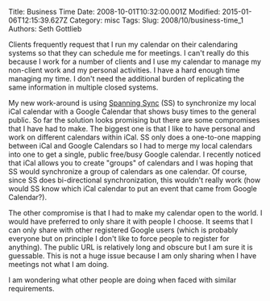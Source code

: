 Title: Business Time
Date: 2008-10-01T10:32:00.001Z
Modified: 2015-01-06T12:15:39.627Z
Category: misc
Tags: 
Slug: 2008/10/business-time_1
Authors: Seth Gottlieb

Clients frequently request that I run my calendar on their calendaring systems so that they can schedule me for meetings.  I can't really do this because I work for a number of clients and I use my calendar to manage my non-client work and my personal activities.  I have a hard enough time managing my time.  I don't need the additional burden of replicating the same information in multiple closed systems.  
  
My new work-around is using [Spanning Sync](http://spanningsync.com) (SS) to synchronize my local iCal calendar with a Google Calendar that shows busy times to the general public.  So far the solution looks promising but there are some compromises that I have had to make.  The biggest one is that I like to have personal and work on different calendars within iCal.  SS only does a one-to-one mapping between iCal and Google Calendars so I had to merge my local calendars into one to get a single, public free/busy Google calendar.  I recently noticed that iCal allows you to create "groups" of calendars and I was hoping that SS would synchronize a group of calendars as one calendar.  Of course, since SS does bi-directional synchronization, this wouldn't really work (how would SS know which iCal calendar to put an event that came from  Google Calendar?).  
  
The other compromise is that I had to make my calendar open to the world.  I would have preferred to only share it with people I choose.  It seems that I can only share with other registered Google users (which is probably everyone but on principle I don't like to force people to register for anything).  The public URL is relatively long and obscure but I am sure it is guessable.  This is not a huge issue because I am only sharing when I have meetings not what I am doing.    
  
I am wondering what other people are doing when faced with similar requirements.
